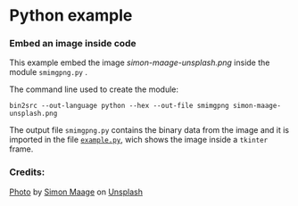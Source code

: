 # Python example

### Embed an image inside code

This example embed the image *simon-maage-unsplash.png* inside the module `smimgpng.py` .

The command line used to create the module:

    bin2src --out-language python --hex --out-file smimgpng simon-maage-unsplash.png


The output file `smimgpng.py` contains the binary data from the image and it is imported 
in the file [`example.py`][4], wich shows the image inside a `tkinter` frame.
    
### Credits:

[Photo][1] by [Simon Maage][2] on [Unsplash][3]

[1]: https://unsplash.com/photos/C9dhUVP-o6w
[2]: https://unsplash.com/@simonmaage?utm_source=unsplash&amp;utm_medium=referral&amp;utm_content=creditCopyText
[3]: https://unsplash.com/images/things/airplane?utm_source=unsplash&amp;utm_medium=referral&amp;utm_content=creditCopyText
[4]: ./example.py
